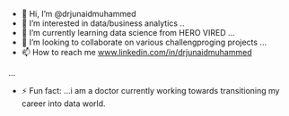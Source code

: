 - 👋 Hi, I’m @drjunaidmuhammed
- 👀 I’m interested in data/business analytics ..
- 🌱 I’m currently learning data science from HERO VIRED ...
- 💞️ I’m looking to collaborate on various challengproging projects ...
- 📫 How to reach me www.linkedin.com/in/drjunaidmuhammed



...

- ⚡ Fun fact: ...i am a doctor currently working towards transitioning my career into data world.

<!---
drjunaidmuhammed/drjunaidmuhammed is a ✨ special ✨ repository because its `README.md` (this file) appears on your GitHub profile.
You can click the Preview link to take a look at your changes.
--->
